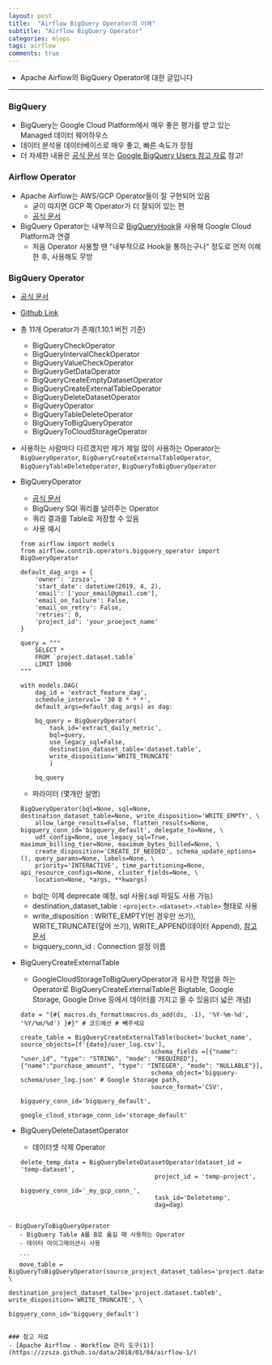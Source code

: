 ```yaml
---
layout: post
title:  "Airflow BigQuery Operator의 이해"
subtitle: "Airflow BigQuery Operator"
categories: mlops
tags: airflow
comments: true
---
```


- Apache Airflow의 BigQuery Operator에 대한 글입니다

---

### BigQuery
- BigQuery는 Google Cloud Platform에서 매우 좋은 평가를 받고 있는 Managed 데이터 웨어하우스
- 데이터 분석용 데이터베이스로 매우 좋고, 빠른 속도가 장점
- 더 자세한 내용은 [공식 문서](https://cloud.google.com/bigquery/) 또는 [Google BigQuery Users 참고 자료](https://www.facebook.com/groups/bigquery/permalink/1760585197568366/) 참고!


### Airflow Operator
- Apache Airflow는 AWS/GCP Operator들이 잘 구현되어 있음
	- 굳이 따지면 GCP 쪽 Operator가 더 잘되어 있는 편
	- [공식 문서](http://airflow.apache.org/integration.html?highlight=bigquery#gcp) 
- BigQuery Operator는 내부적으로 [BigQueryHook](http://airflow.apache.org/_api/airflow/contrib/hooks/bigquery_hook/index.html#airflow.contrib.hooks.bigquery_hook.BigQueryHook)을 사용해 Google Cloud Platform과 연결
	- 처음 Operator 사용할 땐 "내부적으로 Hook을 통하는구나" 정도로 먼저 이해한 후, 사용해도 무방

### BigQuery Operator
- [공식 문서](http://airflow.apache.org/integration.html?highlight=bigquery#bigquery)
- [Github Link](https://github.com/apache/airflow/tree/master/airflow/contrib/operators)
- 총 11개 Operator가 존재(1.10.1 버전 기준)
	- BigQueryCheckOperator
	- BigQueryIntervalCheckOperator
	- BigQueryValueCheckOperator
	- BigQueryGetDataOperator
	- BigQueryCreateEmptyDatasetOperator
	- BigQueryCreateExternalTableOperator
	- BigQueryDeleteDatasetOperator
	- BigQueryOperator
	- BigQueryTableDeleteOperator
	- BigQueryToBigQueryOperator
	- BigQueryToCloudStorageOperator
- 사용하는 사람마다 다르겠지만 제가 제일 많이 사용하는 Operator는 `BigQueryOperator`, `BigQueryCreateExternalTableOperator`, `BigQueryTableDeleteOperator`, `BigQueryToBigQueryOperator`
- BigQueryOperator
	- [공식 문서](http://airflow.apache.org/_api/airflow/contrib/operators/bigquery_operator/index.html#airflow.contrib.operators.bigquery_operator.BigQueryOperator)
	- BigQuery SQl 쿼리를 날려주는 Operator
	- 쿼리 결과를 Table로 저장할 수 있음
	- 사용 예시
	 
	```
	from airflow import models
	from airflow.contrib.operators.bigquery_operator import BigQueryOperator
	
	default_dag_args = {
	    'owner': 'zzsza',
	    'start_date': datetime(2019, 4, 2),
	    'email': ['your_email@gmail.com'],
	    'email_on_failure': False,
	    'email_on_retry': False,
	    'retries': 0,
	    'project_id': 'your_proeject_name'
	}

	query = """
		SELECT *
		FROM `project.dataset.table`
		LIMIT 1000
	"""
	
	with models.DAG(
        dag_id = 'extract_feature_dag',
        schedule_interval= '30 0 * * *',
        default_args=default_dag_args) as dag:

	    bq_query = BigQueryOperator(
	        task_id='extract_daily_metric',
	        bql=query, 
	        use_legacy_sql=False,
	        destination_dataset_table='dataset.table',
	        write_disposition='WRITE_TRUNCATE'
	        )
	
	    bq_query
	```
	
	- 파라미터 (몇개만 설명)
	
	```
	BigQueryOperator(bql=None, sql=None, destination_dataset_table=None, write_disposition='WRITE_EMPTY', \
		allow_large_results=False, flatten_results=None, bigquery_conn_id='bigquery_default', delegate_to=None, \
		udf_config=None, use_legacy_sql=True, maximum_billing_tier=None, maximum_bytes_billed=None, \
		create_disposition='CREATE_IF_NEEDED', schema_update_options=(), query_params=None, labels=None, \
		priority='INTERACTIVE', time_partitioning=None, api_resource_configs=None, cluster_fields=None, \
		location=None, *args, **kwargs)
	```
		
	- bql는 이제 deprecate 예정, sql 사용(.sql 파일도 사용 가능)
	- destination\_dataset\_table : `<project>.<dataset>.<table>` 형태로 사용
	- write_disposition : WRITE\_EMPTY(빈 경우만 쓰기), WRITE\_TRUNCATE(덮어 쓰기), WRITE\_APPEND(데이터 Append), [참고 문서](https://cloud.google.com/bigquery/docs/reference/rest/v2/jobs)
	- bigquery\_conn\_id : Connection 설정 이름
- BigQueryCreateExternalTable
	- GoogleCloudStorageToBigQueryOperator과 유사한 작업을 하는 Operator로 BigQueryCreateExternalTable은 Bigtable, Google Storage, Google Drive 등에서 데이터를 가지고 올 수 있음(더 넓은 개념)

	```
	date = "{#{ macros.ds_format(macros.ds_add(ds, -1), '%Y-%m-%d', '%Y/%m/%d') }#}" # 코드에선 # 빼주세요
	
	create_table = BigQueryCreateExternalTable(bucket='bucket_name', source_objects=[f'{date}/user_log.csv'],
										schema_fields =[{"name": "user_id", "type": "STRING", "mode": "REQUIRED"}, {"name":"purchase_amount", "type": "INTEGER", "mode": "NULLABLE"}],
										schema_object='bigquery-schema/user_log.json' # Google Storage path,
										source_format='CSV',
										bigquery_conn_id='bigquery_default',
										google_cloud_storage_conn_id='storage_default'
	```
	
- BigQueryDeleteDatasetOperator
	- 데이터셋 삭제 Operator
	
	```
	delete_temp_data = BigQueryDeleteDatasetOperator(dataset_id = 'temp-dataset',
                                         project_id = 'temp-project',
                                         bigquery_conn_id='_my_gcp_conn_',
                                         task_id='Deletetemp',
                                         dag=dag)
 ```	 
 
- BigQueryToBigQueryOperator
	- BigQuery Table A를 B로 옮길 때 사용하는 Operator
	- 데이터 마이그레이션시 사용
	
	```
	move_table = BigQueryToBigQueryOperator(source_project_dataset_tables='project.dataset.table',  \
									destination_project_dataset_talbe='project.dataset.tableb', write_disposition='WRITE_TRUNCATE', \
									bigquery_conn_id='bigquery_default')
	```  
	
### 참고 자료
- [Apache Airflow - Workflow 관리 도구(1)](https://zzsza.github.io/data/2018/01/04/airflow-1/)	
